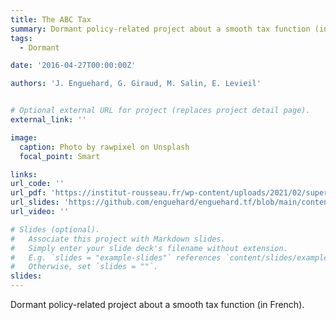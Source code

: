 ```yaml
---
title: The ABC Tax
summary: Dormant policy-related project about a smooth tax function (in French).
tags:
  - Dormant

date: '2016-04-27T00:00:00Z'

authors: 'J. Enguehard, G. Giraud, M. Salin, E. Levieil'


# Optional external URL for project (replaces project detail page).
external_link: ''

image:
  caption: Photo by rawpixel on Unsplash
  focal_point: Smart

links:
url_code: ''
url_pdf: 'https://institut-rousseau.fr/wp-content/uploads/2021/02/superPPde_retour-1.pdf'
url_slides: 'https://github.com/enguehard/enguehard.tf/blob/main/content/project/abc/slides.pdf'
url_video: ''

# Slides (optional).
#   Associate this project with Markdown slides.
#   Simply enter your slide deck's filename without extension.
#   E.g. `slides = "example-slides"` references `content/slides/example-slides.md`.
#   Otherwise, set `slides = ""`.
slides: 
---
```


Dormant policy-related project about a smooth tax function (in French).
